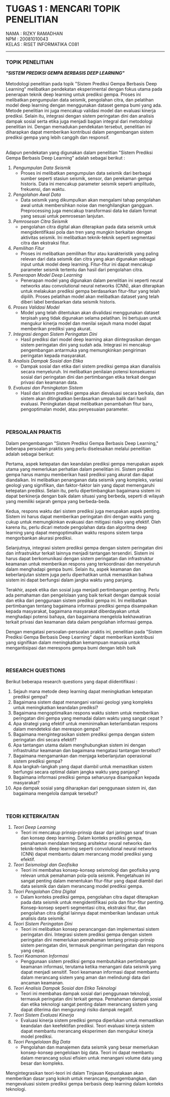 # TUGAS 1 : MENCARI TOPIK PENELITIAN

 NAMA  : RIZKY RAMADHAN  <br> 
 NPM   : 20081010043 <br>
 KELAS : RISET INFORMATIKA C081  <hr>
 
### TOPIK PENELITIAN 

**_"SISTEM PREDIKSI GEMPA BERBASIS DEEP LEARNING"_**
<br><br> Metodologi penelitian pada topik "Sistem Prediksi Gempa Berbasis Deep Learning" melibatkan pendekatan eksperimental dengan fokus utama pada penerapan teknik deep learning untuk prediksi gempa. Proses ini melibatkan pengumpulan data seismik, pengolahan citra, dan pelatihan model deep learning dengan menggunakan dataset gempa bumi yang ada. Metode penelitian ini juga mencakup validasi model dan evaluasi kinerja prediksi. Selain itu, integrasi dengan sistem peringatan dini dan analisis dampak sosial serta etika juga menjadi bagian integral dari metodologi penelitian ini. Dengan memadukan pendekatan tersebut, penelitian ini diharapkan dapat memberikan kontribusi dalam pengembangan sistem prediksi gempa yang lebih canggih dan responsif. 

<br> Adapun pendekatan yang digunakan dalam penelitian "Sistem Prediksi Gempa Berbasis Deep Learning" adalah sebagai berikut : <br>
1. *Pengumpulan Data Seismik*
   * Proses ini melibatkan pengumpulan data seismik dari berbagai sumber seperti stasiun seismik, sensor, dan perekaman gempa historis. Data ini mencakup parameter
   seismik seperti amplitudo, frekuensi, dan waktu.
2. *Pengolahan Awal Data*
   * Data seismik yang dikumpulkan akan mengalami tahap pengolahan awal untuk membersihkan noise dan menghilangkan gangguan. Preprocessing juga mencakup transformasi data ke dalam format yang sesuai untuk pemrosesan lanjutan.
3. *Pemrosesan Citra Seismik*
   * pengolahan citra digital akan diterapkan pada data seismik untuk mengidentifikasi pola dan tren yang mungkin berkaitan dengan aktivitas seismik. Ini melibatkan teknik-teknik seperti segmentasi citra dan ekstraksi fitur.
4. *Pemilihan Fitur*
   * Proses ini melibatkan pemilihan fitur atau karakteristik yang paling relevan dari data seismik dan citra yang akan digunakan sebagai input untuk model deep learning. Fitur-fitur ini dapat mencakup parameter seismik tertentu dan hasil dari pengolahan citra.
5. *Penerapan Model Deep Learning*
   * Penerapan model yang digunakan dalam penelitian ini seperti neural networks atau convolutional neural networks (CNN), akan diterapkan untuk melakukan prediksi gempa berdasarkan fitur-fitur yang telah dipilih. Proses pelatihan model akan melibatkan dataset yang telah diberi label berdasarkan data seismik historis.
6. *Proses Validasi Model*
   * Model yang telah ditentukan akan divalidasi menggunakan dataset terpisah yang tidak digunakan selama pelatihan. Ini bertujuan untuk mengukur kinerja model dan menilai sejauh mana model dapat memberikan prediksi yang akurat.
7. *Integrasi dengan Sistem Peringatan Dini*
   * Hasil prediksi dari model deep learning akan diintegrasikan dengan sistem peringatan dini yang sudah ada. Integrasi ini mencakup pengembangan antarmuka yang memungkinkan pengiriman peringatan kepada masyarakat.
8. *Analisis Dampak Sosial dan Etika*
   * Dampak sosial dan etika dari sistem prediksi gempa akan dianalisis secara menyeluruh. Ini melibatkan penilaian potensi konsekuensi sosial dari peringatan dini dan pertimbangan etika terkait dengan privasi dan keamanan data.
9. *Evaluasi dan Peningkatan Sistem*
    * Hasil dari sistem prediksi gempa akan dievaluasi secara berkala, dan sistem akan ditingkatkan berdasarkan umpan balik dari hasil evaluasi. Peningkatan dapat melibatkan penambahan fitur baru, pengoptimalan model, atau penyesuaian parameter.

<br>

### PERSOALAN PRAKTIS

Dalam pengembangan "Sistem Prediksi Gempa Berbasis Deep Learning," beberapa persoalan praktis yang perlu diselesaikan melalui penelitian adalah sebagai berikut:

Pertama, aspek ketepatan dan keandalan prediksi gempa merupakan aspek utama yang memerlukan perhatian dalam penelitian ini. Sistem prediksi gempa harus mampu memberikan hasil prediksi yang akurat dan dapat diandalkan. Ini melibatkan penanganan data seismik yang kompleks, variasi geologi yang signifikan, dan faktor-faktor lain yang dapat memengaruhi ketepatan prediksi. Selain itu, perlu dipertimbangkan bagaimana sistem ini dapat berkinerja dengan baik dalam situasi yang berbeda, seperti di wilayah yang memiliki sejarah gempa yang berbeda-beda.

Kedua, respons waktu dari sistem prediksi juga merupakan aspek penting. Sistem ini harus dapat memberikan peringatan dini dengan waktu yang cukup untuk memungkinkan evakuasi dan mitigasi risiko yang efektif. Oleh karena itu, perlu dicari metode pengolahan data dan algoritma deep learning yang dapat mengoptimalkan waktu respons sistem tanpa mengorbankan akurasi prediksi.

Selanjutnya, integrasi sistem prediksi gempa dengan sistem peringatan dini dan infrastruktur terkait lainnya menjadi tantangan tersendiri. Sistem ini harus dapat berkomunikasi dengan sistem peringatan dan infrastruktur keamanan untuk memberikan respons yang terkoordinasi dan menyeluruh dalam menghadapi gempa bumi. Selain itu, aspek keamanan dan keberlanjutan sistem juga perlu diperhatikan untuk memastikan bahwa sistem ini dapat berfungsi dalam jangka waktu yang panjang.

Terakhir, aspek etika dan sosial juga menjadi pertimbangan penting. Perlu ada pemahaman dan pengelolaan yang baik terkait dengan dampak sosial dan etika dari penggunaan sistem prediksi gempa ini. Ini melibatkan pertimbangan tentang bagaimana informasi prediksi gempa disampaikan kepada masyarakat, bagaimana masyarakat diberdayakan untuk menghadapi potensi bahaya, dan bagaimana mengelola kekhawatiran terkait privasi dan keamanan data dalam pengolahan informasi gempa.

Dengan mengatasi persoalan-persoalan praktis ini, penelitian pada "Sistem Prediksi Gempa Berbasis Deep Learning" dapat memberikan kontribusi yang signifikan dalam  meningkatkan kemampuan manusia untuk mengantisipasi dan merespons gempa bumi dengan lebih baik

<br>

### RESEARCH QUESTIONS

Berikut beberapa research questions yang dapat diidentifikasi : <br>

  1. Sejauh mana metode deep learning dapat meningkatkan ketepatan prediksi gempa?
  2. Bagaimana sistem dapat menangani variasi geologi yang kompleks untuk meningkatkan keandalan prediksi?
  3. Bagaimana mengoptimalkan respons waktu sistem untuk memberikan peringatan dini gempa yang memadai  dalam waktu yang sangat cepat ?
  4. Apa strategi yang efektif untuk meminimalkan keterlambatan respons dalam mendeteksi dan merespon gempa?
  5. Bagaimana mengintegrasikan sistem prediksi gempa dengan sistem peringatan dini secara efektif?
  6. Apa tantangan utama dalam menghubungkan sistem ini dengan infrastruktur keamanan dan bagaimana mengatasi tantangan tersebut?
  7. Bagaimana mengamankan dan menjaga keberlanjutan operasional sistem prediksi gempa?
  8. Apa langkah-langkah yang dapat diambil untuk memastikan sistem berfungsi secara optimal dalam jangka waktu yang panjang?
  9.  Bagaimana informasi prediksi gempa seharusnya disampaikan kepada masyarakat?
  10.  Apa dampak sosial yang diharapkan dari penggunaan sistem ini, dan bagaimana mengelola dampak tersebut?

<br>

### TEORI KETERKAITAN

   1. *Teori Deep Learning*
      * Teori ini mencakup prinsip-prinsip dasar dari jaringan saraf tiruan dan konsep deep learning. Dalam konteks prediksi gempa, pemahaman mendalam tentang arsitektur neural networks dan teknik-teknik deep learning seperti convolutional neural networks (CNN) dapat membantu dalam merancang model prediksi yang efektif.
   2.  *Teori Seismologi dan Geofisika*
       * Teori ini membahas konsep-konsep seismologi dan geofisika yang relevan untuk pemahaman pola-pola seismik. Pengetahuan ini sangat penting dalam menentukan fitur-fitur yang dapat diambil dari data seismik dan dalam merancang model prediksi gempa.
   3.  *Teori Pengolahan Citra Digital*
       * Dalam konteks prediksi gempa, pengolahan citra dapat diterapkan pada data seismik untuk mengidentifikasi pola dan fitur-fitur penting. Konsep-konsep seperti segmentasi citra, ekstraksi fitur, dan pengolahan citra digital lainnya dapat memberikan landasan untuk analisis data seismik.
   4.  *Teori Sistem Peringatan Dini*
       * Teori ini melibatkan konsep perancangan dan implementasi sistem peringatan dini. Integrasi sistem prediksi gempa dengan sistem peringatan dini memerlukan pemahaman tentang prinsip-prinsip sistem peringatan dini, termasuk pengiriman peringatan dan respons yang cepat.
   5.  *Teori Keamanan Informasi*
       * Penggunaan sistem prediksi gempa membutuhkan pertimbangan keamanan informasi, terutama ketika menangani data seismik yang dapat menjadi sensitif. Teori keamanan informasi dapat membantu dalam merancang sistem yang aman dan melindungi data dari ancaman keamanan.
   6.  *Teori Analisis Dampak Sosial dan Etika Teknologi*
       * Teori ini membahas dampak sosial dari penggunaan teknologi, termasuk peringatan dini terkait gempa. Pemahaman dampak sosial dan etika teknologi sangat penting dalam merancang sistem yang dapat diterima dan mengurangi risiko dampak negatif.
   7.  *Teori Sistem Evaluasi Kinerja*
       * Evaluasi kinerja sistem prediksi gempa diperlukan untuk memastikan keandalan dan keefektifan prediksi. Teori evaluasi kinerja sistem dapat membantu merancang eksperimen dan mengukur kinerja model prediksi.
   8.  *Teori Pengelolaan Big Data*
       * Pengolahan dan manajemen data seismik yang besar memerlukan konsep-konsep pengelolaan big data. Teori ini dapat membantu dalam merancang solusi efisien untuk menangani volume data yang besar dan kompleks.

Mengintegrasikan teori-teori ini dalam Tinjauan Kepustakaan akan memberikan dasar yang kokoh untuk merancang, mengembangkan, dan mengevaluasi sistem prediksi gempa berbasis deep learning dalam konteks teknologi.
